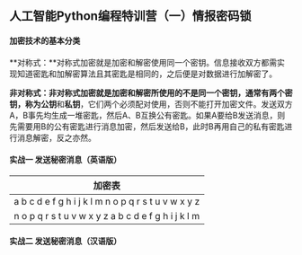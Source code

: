 ## 人工智能Python编程特训营（一）情报密码锁

#### 加密技术的基本分类

**对称式：**对称式加密就是加密和解密使用同一个密钥。信息接收双方都需实现知道密匙和加解密算法且其密匙是相同的，之后便是对数据进行加解密了。

**非对称式：**非对称式加密就是加密和解密所使用的不是同一个密钥，通常有两个密钥，称为**公钥**和**私钥**，它们两个必须配对使用，否则不能打开加密文件。发送双方A，B事先均生成一堆密匙，然后A、B互换公有密匙。如果A要给B发送消息，则先需要用B的公有密匙进行消息加密，然后发送给B，此时B再用自己的私有密匙进行消息解密，反之亦然。



#### 实战一 发送秘密消息（英语版）

|加密表|
|-------|
|a b c d e f g h i j k l m n o p q r s t u v w x y z|
|n o p q r s t u v w x y z a b c d e f g h i j k l m|



#### 实战二 发送秘密消息（汉语版）

